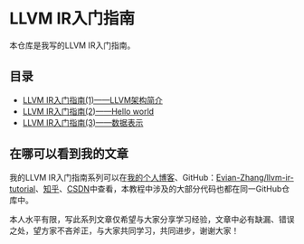 # LLVM IR入门指南

本仓库是我写的LLVM IR入门指南。

## 目录

* [LLVM IR入门指南(1)——LLVM架构简介](./LLVM%20IR入门指南(1)——LLVM架构简介.md)
* [LLVM IR入门指南(2)——Hello world](./LLVM%20IR入门指南(2)——Hello%20world.md)
* [LLVM IR入门指南(3)——数据表示](./LLVM%20IR入门指南(3)——数据表示.md)

## 在哪可以看到我的文章

我的LLVM IR入门指南系列可以在[我的个人博客](https://evian-zhang.top/writings/series/LLVM%20IR入门指南)、GitHub：[Evian-Zhang/llvm-ir-tutorial](https://github.com/Evian-Zhang/llvm-ir-tutorial)、[知乎](https://zhuanlan.zhihu.com/c_1267851596689457152)、[CSDN](https://blog.csdn.net/evianzhang/category_10210126.html)中查看，本教程中涉及的大部分代码也都在同一GitHub仓库中。

本人水平有限，写此系列文章仅希望与大家分享学习经验，文章中必有缺漏、错误之处，望方家不吝斧正，与大家共同学习，共同进步，谢谢大家！